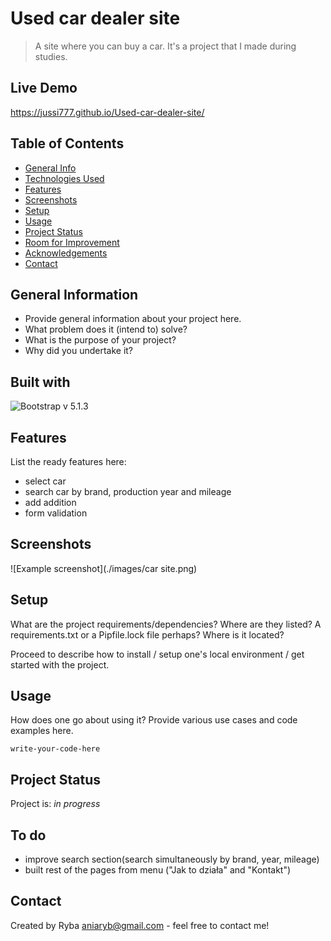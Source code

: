 # Used car dealer site
> A site where you can buy a car. It's a project that I made during studies.

## Live Demo
https://jussi777.github.io/Used-car-dealer-site/

## Table of Contents
* [General Info](#general-information)
* [Technologies Used](#technologies-used)
* [Features](#features)
* [Screenshots](#screenshots)
* [Setup](#setup)
* [Usage](#usage)
* [Project Status](#project-status)
* [Room for Improvement](#room-for-improvement)
* [Acknowledgements](#acknowledgements)
* [Contact](#contact)
<!-- * [License](#license) -->


## General Information
- Provide general information about your project here.
- What problem does it (intend to) solve?
- What is the purpose of your project?
- Why did you undertake it?
<!-- You don't have to answer all the questions - just the ones relevant to your project. -->


## Built with
![Bootstrap](https://img.shields.io/badge/bootstrap-%23563D7C.svg?style=for-the-badge&logo=bootstrap&logoColor=white) v 5.1.3

## Features
List the ready features here:
- select car
- search car by brand, production year and mileage
- add addition
- form validation


## Screenshots
![Example screenshot](./images/car site.png)
<!-- If you have screenshots you'd like to share, include them here. -->


## Setup
What are the project requirements/dependencies? Where are they listed? A requirements.txt or a Pipfile.lock file perhaps? Where is it located?

Proceed to describe how to install / setup one's local environment / get started with the project.


## Usage
How does one go about using it?
Provide various use cases and code examples here.

`write-your-code-here`


## Project Status
Project is: _in progress_

## To do 
- improve search section(search simultaneously by brand, year, mileage)
- built rest of the pages from menu ("Jak to działa" and "Kontakt")

## Contact
Created by Ryba aniaryb@gmail.com - feel free to contact me!
